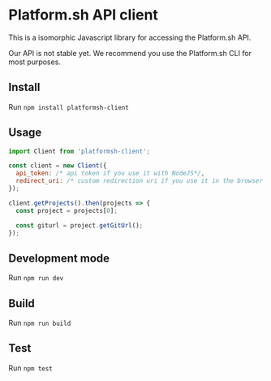 # Platform.sh API client

This is a isomorphic Javascript library for accessing the Platform.sh API.

Our API is not stable yet. We recommend you use the Platform.sh CLI for most purposes.

## Install

Run ``` npm install platformsh-client ```

## Usage

```Javascript
import Client from 'platformsh-client';

const client = new Client({
  api_token: /* api token if you use it with NodeJS*/,
  redirect_uri: /* custom redirection uri if you use it in the browser (current uri by default)*/
});

client.getProjects().then(projects => {
  const project = projects[0];

  const giturl = project.getGitUrl();
});

```

## Development mode

Run ``` npm run dev ```

## Build

Run ``` npm run build ```

## Test

Run ``` npm test ```
